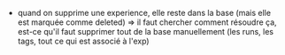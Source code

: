 - quand on supprime une experience, elle reste dans la base (mais elle est marquée comme deleted) => il faut chercher comment résoudre ça, est-ce qu'il faut supprimer tout de la base manuellement (les runs, les tags, tout ce qui est associé à l'exp)